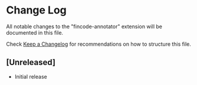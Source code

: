 # Change Log

All notable changes to the "fincode-annotator" extension will be documented in this file.

Check [Keep a Changelog](http://keepachangelog.com/) for recommendations on how to structure this file.

## [Unreleased]

- Initial release